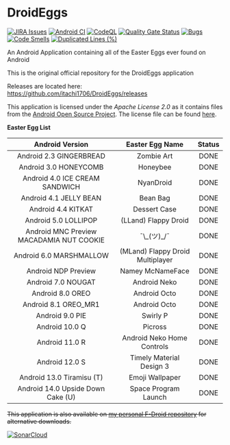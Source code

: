 # DroidEggs 

[![JIRA Issues](https://img.shields.io/badge/JIRA-Issues-blue)](https://itachi1706.atlassian.net/browse/DEGGAND) [![Android CI](https://github.com/itachi1706/DroidEggs/workflows/Android%20CI/badge.svg)](https://github.com/itachi1706/DroidEggs/actions?query=workflow%3A%22Android+CI%22) [![CodeQL](https://github.com/itachi1706/DroidEggs/workflows/CodeQL/badge.svg)](https://github.com/itachi1706/DroidEggs/actions?query=workflow%3ACodeQL) [![Quality Gate Status](https://sonarcloud.io/api/project_badges/measure?project=itachi1706_DroidEggs&metric=alert_status)](https://sonarcloud.io/summary/new_code?id=itachi1706_DroidEggs) [![Bugs](https://sonarcloud.io/api/project_badges/measure?project=itachi1706_DroidEggs&metric=bugs)](https://sonarcloud.io/summary/new_code?id=itachi1706_DroidEggs) [![Code Smells](https://sonarcloud.io/api/project_badges/measure?project=itachi1706_DroidEggs&metric=code_smells)](https://sonarcloud.io/summary/new_code?id=itachi1706_DroidEggs) [![Duplicated Lines (%)](https://sonarcloud.io/api/project_badges/measure?project=itachi1706_DroidEggs&metric=duplicated_lines_density)](https://sonarcloud.io/summary/new_code?id=itachi1706_DroidEggs)

An Android Application containing all of the Easter Eggs ever found on Android

This is the original official repository for the DroidEggs application

Releases are located here:       
https://github.com/itachi1706/DroidEggs/releases  

This application is licensed under the *Apache License 2.0* as it contains files from the [Android Open Source Project](https://source.android.com). The license file can be found [here](https://github.com/itachi1706/DroidEggs/blob/master/LICENSE).

**Easter Egg List**

|             Android Version              |         Easter Egg Name          | Status |
|:----------------------------------------:|:--------------------------------:|:------:|
|         Android 2.3 GINGERBREAD          |            Zombie Art            |  DONE  |
|          Android 3.0 HONEYCOMB           |             Honeybee             |  DONE  |
|      Android 4.0 ICE CREAM SANDWICH      |            NyanDroid             |  DONE  |
|          Android 4.1 JELLY BEAN          |             Bean Bag             |  DONE  |
|            Android 4.4 KITKAT            |           Dessert Case           |  DONE  |
|           Android 5.0 LOLLIPOP           |       (LLand) Flappy Droid       |  DONE  |
| Android MNC Preview MACADAMIA NUT COOKIE |          ¯\\\_\(ツ\)\_/¯          |  DONE  |
|         Android 6.0 MARSHMALLOW          | (MLand) Flappy Droid Multiplayer |  DONE  |
|           Android NDP Preview            |         Namey McNameFace         |  DONE  |
|            Android 7.0 NOUGAT            |           Android Neko           |  DONE  |
|             Android 8.0 OREO             |           Android Octo           |  DONE  |
|           Android 8.1 OREO_MR1           |           Android Octo           |  DONE  |
|             Android 9.0 PIE              |             Swirly P             |  DONE  |
|              Android 10.0 Q              |             Picross              |  DONE  |
|              Android 11.0 R              |    Android Neko Home Controls    |  DONE  |
|              Android 12.0 S              |     Timely Material Design 3     |  DONE  |
|        Android 13.0 Tiramisu (T)         |         Emoji Wallpaper          |  DONE  |
|    Android 14.0 Upside Down Cake (U)     |       Space Program Launch       |  DONE  |


~~This application is also available on [my personal F-Droid repository](https://fdroid.itachi1706.com/) for alternative downloads.~~

[![SonarCloud](https://sonarcloud.io/images/project_badges/sonarcloud-black.svg)](https://sonarcloud.io/summary/new_code?id=itachi1706_DroidEggs)
